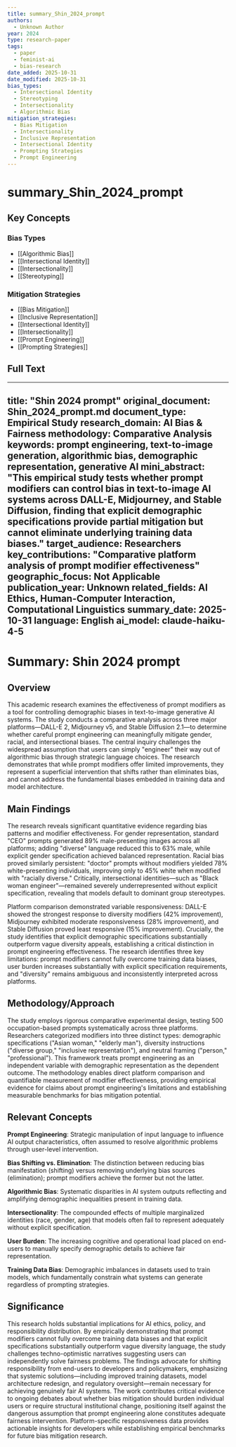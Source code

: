 ```yaml
---
title: summary_Shin_2024_prompt
authors:
  - Unknown Author
year: 2024
type: research-paper
tags:
  - paper
  - feminist-ai
  - bias-research
date_added: 2025-10-31
date_modified: 2025-10-31
bias_types:
  - Intersectional Identity
  - Stereotyping
  - Intersectionality
  - Algorithmic Bias
mitigation_strategies:
  - Bias Mitigation
  - Intersectionality
  - Inclusive Representation
  - Intersectional Identity
  - Prompting Strategies
  - Prompt Engineering
---
```


# summary_Shin_2024_prompt

## Key Concepts

### Bias Types
- [[Algorithmic Bias]]
- [[Intersectional Identity]]
- [[Intersectionality]]
- [[Stereotyping]]

### Mitigation Strategies
- [[Bias Mitigation]]
- [[Inclusive Representation]]
- [[Intersectional Identity]]
- [[Intersectionality]]
- [[Prompt Engineering]]
- [[Prompting Strategies]]

## Full Text

---
title: "Shin 2024 prompt"
original_document: Shin_2024_prompt.md
document_type: Empirical Study
research_domain: AI Bias & Fairness
methodology: Comparative Analysis
keywords: prompt engineering, text-to-image generation, algorithmic bias, demographic representation, generative AI
mini_abstract: "This empirical study tests whether prompt modifiers can control bias in text-to-image AI systems across DALL-E, Midjourney, and Stable Diffusion, finding that explicit demographic specifications provide partial mitigation but cannot eliminate underlying training data biases."
target_audience: Researchers
key_contributions: "Comparative platform analysis of prompt modifier effectiveness"
geographic_focus: Not Applicable
publication_year: Unknown
related_fields: AI Ethics, Human-Computer Interaction, Computational Linguistics
summary_date: 2025-10-31
language: English
ai_model: claude-haiku-4-5
---

# Summary: Shin 2024 prompt

## Overview

This academic research examines the effectiveness of prompt modifiers as a tool for controlling demographic biases in text-to-image generative AI systems. The study conducts a comparative analysis across three major platforms—DALL-E 2, Midjourney v5, and Stable Diffusion 2.1—to determine whether careful prompt engineering can meaningfully mitigate gender, racial, and intersectional biases. The central inquiry challenges the widespread assumption that users can simply "engineer" their way out of algorithmic bias through strategic language choices. The research demonstrates that while prompt modifiers offer limited improvements, they represent a superficial intervention that shifts rather than eliminates bias, and cannot address the fundamental biases embedded in training data and model architecture.

## Main Findings

The research reveals significant quantitative evidence regarding bias patterns and modifier effectiveness. For gender representation, standard "CEO" prompts generated 89% male-presenting images across all platforms; adding "diverse" language reduced this to 63% male, while explicit gender specification achieved balanced representation. Racial bias proved similarly persistent: "doctor" prompts without modifiers yielded 78% white-presenting individuals, improving only to 45% white when modified with "racially diverse." Critically, intersectional identities—such as "Black woman engineer"—remained severely underrepresented without explicit specification, revealing that models default to dominant group stereotypes.

Platform comparison demonstrated variable responsiveness: DALL-E showed the strongest response to diversity modifiers (42% improvement), Midjourney exhibited moderate responsiveness (28% improvement), and Stable Diffusion proved least responsive (15% improvement). Crucially, the study identifies that explicit demographic specifications substantially outperform vague diversity appeals, establishing a critical distinction in prompt engineering effectiveness. The research identifies three key limitations: prompt modifiers cannot fully overcome training data biases, user burden increases substantially with explicit specification requirements, and "diversity" remains ambiguous and inconsistently interpreted across platforms.

## Methodology/Approach

The study employs rigorous comparative experimental design, testing 500 occupation-based prompts systematically across three platforms. Researchers categorized modifiers into three distinct types: demographic specifications ("Asian woman," "elderly man"), diversity instructions ("diverse group," "inclusive representation"), and neutral framing ("person," "professional"). This framework treats prompt engineering as an independent variable with demographic representation as the dependent outcome. The methodology enables direct platform comparison and quantifiable measurement of modifier effectiveness, providing empirical evidence for claims about prompt engineering's limitations and establishing measurable benchmarks for bias mitigation potential.

## Relevant Concepts

**Prompt Engineering**: Strategic manipulation of input language to influence AI output characteristics, often assumed to resolve algorithmic problems through user-level intervention.

**Bias Shifting vs. Elimination**: The distinction between reducing bias manifestation (shifting) versus removing underlying bias sources (elimination); prompt modifiers achieve the former but not the latter.

**Algorithmic Bias**: Systematic disparities in AI system outputs reflecting and amplifying demographic inequalities present in training data.

**Intersectionality**: The compounded effects of multiple marginalized identities (race, gender, age) that models often fail to represent adequately without explicit specification.

**User Burden**: The increasing cognitive and operational load placed on end-users to manually specify demographic details to achieve fair representation.

**Training Data Bias**: Demographic imbalances in datasets used to train models, which fundamentally constrain what systems can generate regardless of prompting strategies.

## Significance

This research holds substantial implications for AI ethics, policy, and responsibility distribution. By empirically demonstrating that prompt modifiers cannot fully overcome training data biases and that explicit specifications substantially outperform vague diversity language, the study challenges techno-optimistic narratives suggesting users can independently solve fairness problems. The findings advocate for shifting responsibility from end-users to developers and policymakers, emphasizing that systemic solutions—including improved training datasets, model architecture redesign, and regulatory oversight—remain necessary for achieving genuinely fair AI systems. The work contributes critical evidence to ongoing debates about whether bias mitigation should burden individual users or require structural institutional change, positioning itself against the dangerous assumption that prompt engineering alone constitutes adequate fairness intervention. Platform-specific responsiveness data provides actionable insights for developers while establishing empirical benchmarks for future bias mitigation research.

